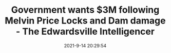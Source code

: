 ---
"title": "Government wants $3M following Melvin Price Locks and Dam damage - The Edwardsville Intelligencer"
"date": "2021-9-14 20:29:54"
"feed_name": "GOOGLENEWSCONSTRUCTION"
"feed_website": "https://news.google.com/search?q=construction%2Bincident&hl=en-US&gl=US&ceid=US:en"
"feed_rss": "https://news.google.com/rss/search?q=construction%2Bincident&hl=en-US&gl=US&ceid=US:en"
"link": "https://www.theintelligencer.com/news/article/Government-wants-3M-following-Melvin-Price-Locks-16459018.php"
"file": "_posts/2021-1-1-b0ce149553813af97ff62921bf042858734e9d90.md"
"accident": "0"
"drilling": "0"
---